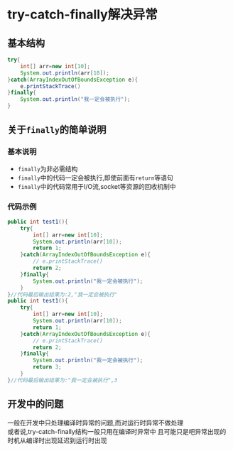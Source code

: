 # try-catch-finally解决异常

## 基本结构

```Java
try{
    int[] arr=new int[10];
    System.out.println(arr[10]);
}catch(ArrayIndexOutOfBoundsException e){
    e.printStackTrace()
}finally{
    System.out.println("我一定会被执行");
}
```

## 关于`finally`的简单说明

### 基本说明

- `finally`为非必需结构
- `finally`中的代码一定会被执行,即使前面有`return`等语句
- `finally`中的代码常用于I/O流,socket等资源的回收机制中

### 代码示例

```Java
public int test1(){
    try{
        int[] arr=new int[10];
        System.out.println(arr[10]);
        return 1;
    }catch(ArrayIndexOutOfBoundsException e){
        // e.printStackTrace()
        return 2;
    }finally{
        System.out.println("我一定会被执行");
    }
}//代码最后输出结果为:2,"我一定会被执行"
public int test1(){
    try{
        int[] arr=new int[10];
        System.out.println(arr[10]);
        return 1;
    }catch(ArrayIndexOutOfBoundsException e){
        // e.printStackTrace()
        return 2;
    }finally{
        System.out.println("我一定会被执行");
        return 3;
    }
}//代码最后输出结果为:"我一定会被执行",3
```

## 开发中的问题

一般在开发中只处理编译时异常的问题,而对运行时异常不做处理  
或者说,try-catch-finally结构一般只用在编译时异常中
且可能只是吧异常出现的时机从编译时出现延迟到运行时出现
